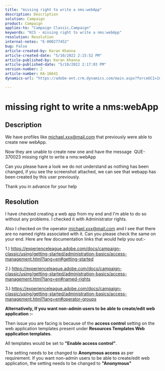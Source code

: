 ```yaml
---
title: "missing right to write a nms:webApp"
description: Description
solution: Campaign
product: Campaign
applies-to: "Campaign Classic,Campaign"
keywords: "KCS - missing right to write a nms:webApp"
resolution: Resolution
internal-notes: "E-000277452"
bug: False
article-created-by: Karan Khanna
article-created-date: "5/10/2022 2:15:52 PM"
article-published-by: Karan Khanna
article-published-date: "5/10/2022 2:17:03 PM"
version-number: 2
article-number: KA-16641
dynamics-url: "https://adobe-ent.crm.dynamics.com/main.aspx?forceUCI=1&pagetype=entityrecord&etn=knowledgearticle&id=8fb70db0-6bd0-ec11-a7b5-00224809c556"

---
```

# missing right to write a nms:webApp

## Description


We have profiles like michael.xxx@mail.com that previously were able to create new webApp.

Now they are unable to create new one and have the message  QUE-370023 missing right to write a nms:webApp

Can you please have a look we do not understand as nothing has been changed,
 if you see the screenshot attached, we can see that webapp has been created by this user previously.

Thank you in advance for your help


## Resolution


I have checked creating a web app from my end and I'm able to do so without any problems. I checked it with Administrator rights.

Also I checked on the operator michael.xxx@mail.com and I see that there are no named rights associated with it. Can you please check the same on your end. Here are few documentation links that would help you out:-

1.) https://experienceleague.adobe.com/docs/campaign-classic/using/getting-started/administration-basics/access-management.html?lang=en#getting-started

2.) https://experienceleague.adobe.com/docs/campaign-classic/using/getting-started/administration-basics/access-management.html?lang=en#named-rights

3.) https://experienceleague.adobe.com/docs/campaign-classic/using/getting-started/administration-basics/access-management.html?lang=en#operator-groups



<b>Alternatively, If you want non-admin users to be able to create/edit web application :-</b>

Then issue you are facing is because of the <b>access control</b> setting on the web application templates present under <b>Resources  Templates  Web application templates</b>.

All templates would be set to <b>"Enable access control"</b>.

The setting needs to be changed to <b>Anonymous access</b> as per requirement. If you want non-admin users to be able to create/edit web application, the setting needs to be changed to <b>"Anonymous"</b>
